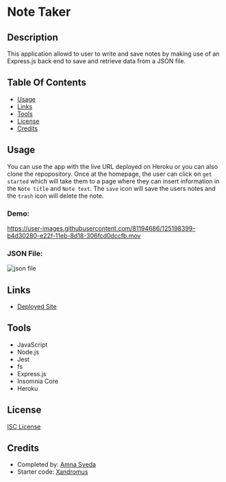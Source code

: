 
# Note Taker

## Description
This application allowd to user to write and save notes by making use of an Express.js back end to save and retrieve data from a JSON file.

## Table Of Contents
* [Usage](#usage)
* [Links](#links)
* [Tools](#tools)
* [License](#license)
* [Credits](#credits)
  
## Usage
You can use the app with the live URL deployed on Heroku or you can also clone the repopository. Once at the homepage, the user can click on `get started` which will take them to a page where they can insert information in the `Note title` and `Note text`. The `save` icon will save the users notes and the `trash` icon will delete the note. 

### Demo:


https://user-images.githubusercontent.com/81194686/125198399-b4d30280-e22f-11eb-8d18-306fcd0dccfb.mov



### JSON File:
![json file](https://user-images.githubusercontent.com/81194686/125198409-bb617a00-e22f-11eb-810c-60a722c5df18.png)


## Links
* [Deployed Site](https://note-taker0721.herokuapp.com/)

## Tools
* JavaScript
* Node.js
* Jest
* fs
* Express.js
* Insomnia Core
* Heroku

## License
[ISC License](https://choosealicense.com/licenses/isc/)

## Credits
* Completed by: [Amna Syeda](https://github.com/amnasyeda)
* Starter code: [Xandromus](https://github.com/Xandromus)
